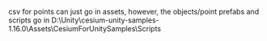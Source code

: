 csv for points can just go in assets, however, the objects/point prefabs and scripts go in D:\Unity\cesium-unity-samples-1.16.0\Assets\CesiumForUnitySamples\Scripts

